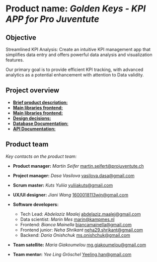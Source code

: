 # Product name: _Golden Keys - KPI APP for Pro Juventute_

## Objective
Streamlined KPI Analysis: Create an intuitive KPI management app that simplifies data entry and offers powerful data analysis and visualization features.

Our primary goal is to provide efficient KPI tracking, with advanced analytics as a potential enhancement with attention to Data validity.

## Project overview

* **[Brief product description:](/docs/brief.md)**
* **[Main libraries frontend:](/docs/frontend.md)**
* **[Main libraries frontend:](/docs/backend.md)**
* **[Design decisions:](/docs/design.md)**
* **[Database Documentation:](/docs/dbDocs.md)**
* **[API Documentation:](/docs/apiDocs.md)**

## Product team

*Key contacts on the product team:*

* **Product manager:** _Martin Seifer_ [martin.seifert@projuventute.ch](mailto:martin.seifert@projuventute.ch)
* **Project manager:** _Dasa Vasilova_ [vasilova.dasa@gmail.com](mailto:vasilova.dasa@gmail.com)
* **Scrum master:** _Kuts Yuliia_ [yuliiakuts@gmail.com](mailto:yuliiakuts@gmail.com)
* **UX/UI designer:** _Jiani Wang_ [1600018113wjn@gmail.com](mailto:1600018113wjn@gmail.com)
* **Software developers:**

    - Tech Lead: _Abdelaziz Maalej_ [abdelaziz.maalej@gmail.com](mailto:abdelaziz.maalej@gmail.com)
    - Data scientist: _Marin Mes_ [marin@kampmes.nl](mailto:marin@kampmes.nl)
    - Frontend: _Bianca Mainella_ [biancamainella@gmail.com](mailto:biancamainella@gmail.com)
    - Frontend junior: _Neha Shrikant_ [neha29.shrikant@gmail.com](mailto:neha29.shrikant@gmail.com)
    - Backend: _Daria Onishchuk_ [ms.onishchuk@gmail.com](mailto:ms.onishchuk@gmail.com)

* **Team satellite:** _Maria Giakoumelou_ [mg.giakoumelou@gmail.com](mailto:mg.giakoumelou@gmail.com)
* **Team mentor:** _Yee Ling Gröschel_ [Yeeling.han@gmail.com](mailto:Yeeling.han@gmail.com)


